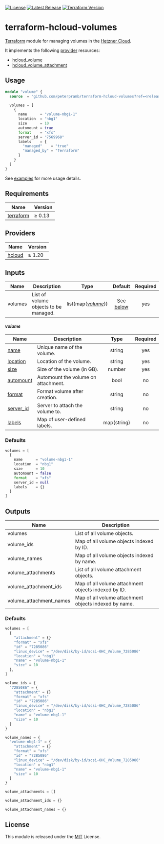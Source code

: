 [![License](https://img.shields.io/github/license/peterpramb/terraform-hcloud-volumes)](https://github.com/peterpramb/terraform-hcloud-volumes/blob/master/LICENSE)
[![Latest Release](https://img.shields.io/github/v/release/peterpramb/terraform-hcloud-volumes?sort=semver)](https://github.com/peterpramb/terraform-hcloud-volumes/releases/latest)
[![Terraform Version](https://img.shields.io/badge/terraform-%E2%89%A5%200.13.0-623ce4)](https://www.terraform.io)


# terraform-hcloud-volumes

[Terraform](https://www.terraform.io) module for managing volumes in the [Hetzner Cloud](https://www.hetzner.com/cloud).

It implements the following [provider](#providers) resources:

- [hcloud\_volume](https://registry.terraform.io/providers/hetznercloud/hcloud/latest/docs/resources/volume)
- [hcloud\_volume\_attachment](https://registry.terraform.io/providers/hetznercloud/hcloud/latest/docs/resources/volume_attachment)


## Usage

```terraform
module "volume" {
  source  = "github.com/peterpramb/terraform-hcloud-volumes?ref=<release>"

  volumes = [
    {
      name      = "volume-nbg1-1"
      location  = "nbg1"
      size      = 10
      automount = true
      format    = "xfs"
      server_id = "7569968"
      labels    = {
        "managed"    = "true"
        "managed_by" = "Terraform"
      }
    }
  ]
}
```

See [examples](https://github.com/peterpramb/terraform-hcloud-volumes/blob/master/examples) for more usage details.


## Requirements

| Name | Version |
|------|---------|
| [terraform](https://www.terraform.io) | &ge; 0.13 |


## Providers

| Name | Version |
|------|---------|
| [hcloud](https://registry.terraform.io/providers/hetznercloud/hcloud) | &ge; 1.20 |


## Inputs

| Name | Description | Type | Default | Required |
|------|-------------|:----:|:-------:|:--------:|
| volumes | List of volume objects to be managed. | list(map([*volume*](#volume))) | See [below](#defaults) | yes |


#### *volume*

| Name | Description | Type | Required |
|------|-------------|:----:|:--------:|
| [name](https://registry.terraform.io/providers/hetznercloud/hcloud/latest/docs/resources/volume#name) | Unique name of the volume. | string | yes |
| [location](https://registry.terraform.io/providers/hetznercloud/hcloud/latest/docs/resources/volume#location) | Location of the volume. | string | yes |
| [size](https://registry.terraform.io/providers/hetznercloud/hcloud/latest/docs/resources/volume#size) | Size of the volume (in GB). | number | yes |
| [automount](https://registry.terraform.io/providers/hetznercloud/hcloud/latest/docs/resources/volume_attachment#automount) | Automount the volume on attachment. | bool | no |
| [format](https://registry.terraform.io/providers/hetznercloud/hcloud/latest/docs/resources/volume#format) | Format volume after creation. | string | no |
| [server\_id](https://registry.terraform.io/providers/hetznercloud/hcloud/latest/docs/resources/volume_attachment#server_id) | Server to attach the volume to. | string | no |
| [labels](https://registry.terraform.io/providers/hetznercloud/hcloud/latest/docs/resources/volume#labels) | Map of user-defined labels. | map(string) | no |


### Defaults

```terraform
volumes = [
  {
    name      = "volume-nbg1-1"
    location  = "nbg1"
    size      = 10
    automount = false
    format    = "xfs"
    server_id = null
    labels    = {}
  }
]
```


## Outputs

| Name | Description |
|------|-------------|
| volumes | List of all volume objects. |
| volume\_ids | Map of all volume objects indexed by ID. |
| volume\_names | Map of all volume objects indexed by name. |
| volume\_attachments | List of all volume attachment objects. |
| volume\_attachment\_ids | Map of all volume attachment objects indexed by ID. |
| volume\_attachment\_names | Map of all volume attachment objects indexed by name. |


### Defaults

```terraform
volumes = [
  {
    "attachment" = {}
    "format" = "xfs"
    "id" = "7285086"
    "linux_device" = "/dev/disk/by-id/scsi-0HC_Volume_7285086"
    "location" = "nbg1"
    "name" = "volume-nbg1-1"
    "size" = 10
  },
]

volume_ids = {
  "7285086" = {
    "attachment" = {}
    "format" = "xfs"
    "id" = "7285086"
    "linux_device" = "/dev/disk/by-id/scsi-0HC_Volume_7285086"
    "location" = "nbg1"
    "name" = "volume-nbg1-1"
    "size" = 10
  }
}

volume_names = {
  "volume-nbg1-1" = {
    "attachment" = {}
    "format" = "xfs"
    "id" = "7285086"
    "linux_device" = "/dev/disk/by-id/scsi-0HC_Volume_7285086"
    "location" = "nbg1"
    "name" = "volume-nbg1-1"
    "size" = 10
  }
}

volume_attachments = []

volume_attachment_ids = {}

volume_attachment_names = {}
```


## License

This module is released under the [MIT](https://github.com/peterpramb/terraform-hcloud-volumes/blob/master/LICENSE) License.
